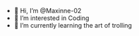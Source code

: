 - 👋 Hi, I’m @Maxinne-02
- 👀 I’m interested in Coding
- 🌱 I’m currently learning the art of trolling
